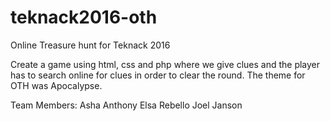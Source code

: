 # teknack2016-oth
Online Treasure hunt for Teknack 2016


Create a game using html, css and php where we give clues and the player has to search online for clues in order to clear the round.
The theme for OTH was Apocalypse.

Team Members:
Asha Anthony
Elsa Rebello
Joel Janson
